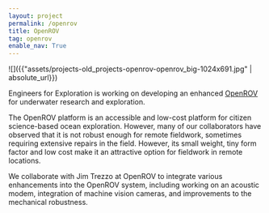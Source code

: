 ```yaml
---
layout: project
permalink: /openrov
title: OpenROV
tag: openrov
enable_nav: True
---
```

![]({{"assets/projects-old_projects-openrov-openrov_big-1024x691.jpg" | absolute_url}})

 

Engineers for Exploration is working on developing an enhanced <a href="http://openrov.com/" target="_blank">OpenROV</a> for underwater research and exploration.

The OpenROV platform is an accessible and low-cost platform for citizen science-based ocean exploration. However, many of our collaborators have observed that it is not robust enough for remote fieldwork, sometimes requiring extensive repairs in the field. However, its small weight, tiny form factor and low cost make it an attractive option for fieldwork in remote locations.

We collaborate with Jim Trezzo at OpenROV to integrate various enhancements into the OpenROV system, including working on an acoustic modem, integration of machine vision cameras, and improvements to the mechanical robustness.    